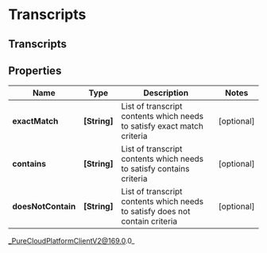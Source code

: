 # Transcripts

## Transcripts

## Properties

|Name | Type | Description | Notes|
|------------ | ------------- | ------------- | -------------|
| **exactMatch** | **[String]** | List of transcript contents which needs to satisfy exact match criteria | [optional] |
| **contains** | **[String]** | List of transcript contents which needs to satisfy contains criteria | [optional] |
| **doesNotContain** | **[String]** | List of transcript contents which needs to satisfy does not contain criteria | [optional] |



_PureCloudPlatformClientV2@169.0.0_

